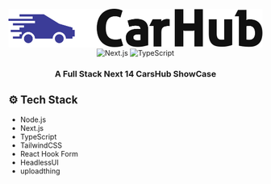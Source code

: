 <div align="center">
  <br />
    <a href="https://e-edir.vercel.app/" target="_blank">
      <img src="https://github.com/whiHak/Car-ShowCase/blob/main/public/logo.svg" alt="Project Banner">
    </a>
  <br />

  <div>
    <img src="https://img.shields.io/badge/-Next_JS_14-black?style=for-the-badge&logoColor=white&logo=nextdotjs&color=000000" alt="Next.js" />
    <img src="https://img.shields.io/badge/-TypeScript-black?style=for-the-badge&logoColor=white&logo=typescript&color=3178C6" alt="TypeScript" />
  </div>

  <h3 align="center">A Full Stack Next 14  CarsHub ShowCase</h3>
</div>

## <a name="tech-stack">⚙️ Tech Stack</a>

- Node.js
- Next.js
- TypeScript
- TailwindCSS
- React Hook Form
- HeadlessUI
- uploadthing

